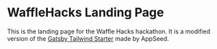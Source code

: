 # WaffleHacks Landing Page

This is the landing page for the Waffle Hacks hackathon.
It is a modified version of the [Gatsby Tailwind Starter](https://github.com/app-generator/gatsbyjs-starter-tailwindplay) made by AppSeed.
